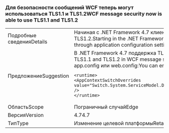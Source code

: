 ### <a name="wcf-message-security-now-is-able-to-use-tls11-and-tls12"></a><span data-ttu-id="596ba-101">Для безопасности сообщений WCF теперь могут использоваться TLS1.1 и TLS1.2</span><span class="sxs-lookup"><span data-stu-id="596ba-101">WCF message security now is able to use TLS1.1 and TLS1.2</span></span>

|   |   |
|---|---|
|<span data-ttu-id="596ba-102">Подробные сведения</span><span class="sxs-lookup"><span data-stu-id="596ba-102">Details</span></span>|<span data-ttu-id="596ba-103">Начиная с .NET Framework 4.7 клиенты могут настроить в параметрах конфигурации приложения не только SSL3.0 и TLS1.0, но и TLS1.1 или TLS1.2.</span><span class="sxs-lookup"><span data-stu-id="596ba-103">Starting in the .NET Framework 4.7, customers can configure either TLS1.1 or TLS1.2 in WCF message security in addition to SSL3.0 and TLS1.0 through application configuration settings.</span></span>|
|<span data-ttu-id="596ba-104">Предложение</span><span class="sxs-lookup"><span data-stu-id="596ba-104">Suggestion</span></span>|<span data-ttu-id="596ba-105">В .NET Framework 4.7 поддержка TLS1.1 и TLS1.2 в безопасности сообщений WCF по умолчанию отключена.</span><span class="sxs-lookup"><span data-stu-id="596ba-105">In the .NET Framework 4.7, support for TLS1.1 and TLS1.2 in WCF message security is disabled by default.</span></span> <span data-ttu-id="596ba-106">Вы можете включить ее, добавив следующую строку в раздел <code>&lt;runtime&gt;</code> файла app.config или web.config:</span><span class="sxs-lookup"><span data-stu-id="596ba-106">You can enable it by adding the following line to the <code>&lt;runtime&gt;</code> section of the app.config or web.config file:</span></span><pre><code class="language-xml">&lt;runtime&gt;&#13;&#10;&lt;AppContextSwitchOverrides value=&quot;Switch.System.ServiceModel.DisableUsingServicePointManagerSecurityProtocols=false;Switch.System.Net.DontEnableSchUseStrongCrypto=false&quot; /&gt;&#13;&#10;&lt;/runtime&gt;&#13;&#10;</code></pre>|
|<span data-ttu-id="596ba-107">Область</span><span class="sxs-lookup"><span data-stu-id="596ba-107">Scope</span></span>|<span data-ttu-id="596ba-108">Пограничный случай</span><span class="sxs-lookup"><span data-stu-id="596ba-108">Edge</span></span>|
|<span data-ttu-id="596ba-109">Версия</span><span class="sxs-lookup"><span data-stu-id="596ba-109">Version</span></span>|<span data-ttu-id="596ba-110">4.7</span><span class="sxs-lookup"><span data-stu-id="596ba-110">4.7</span></span>|
|<span data-ttu-id="596ba-111">Тип</span><span class="sxs-lookup"><span data-stu-id="596ba-111">Type</span></span>|<span data-ttu-id="596ba-112">Изменение целевой платформы</span><span class="sxs-lookup"><span data-stu-id="596ba-112">Retargeting</span></span>|

